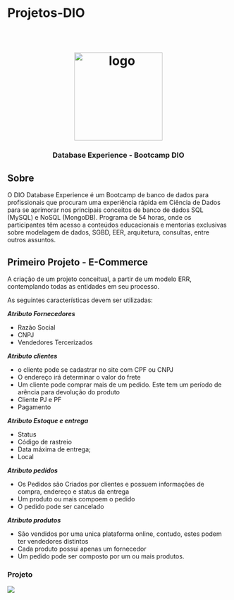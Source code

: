 # Projetos-DIO


<h1 align="center">
<h1 align="center">
  <br>
  <img src="https://hermes.digitalinnovation.one/tracks/7df7e300-b035-4b09-a7ad-34d1cb18f9a6.png" alt="logo" height="200">
</h1>

<h3 align="center"> Database Experience - Bootcamp DIO</h3>

## Sobre 

O DIO Database Experience é um Bootcamp de banco de dados para profissionais que procuram uma experiência rápida em Ciência de Dados para se aprimorar nos principais conceitos de banco de dados SQL (MySQL) e NoSQL (MongoDB). Programa de 54 horas, onde os participantes têm acesso a conteúdos educacionais e mentorias exclusivas sobre modelagem de dados, SGBD, EER, arquitetura, consultas, entre outros assuntos.
## Primeiro Projeto - E-Commerce

A criação de um projeto conceitual, a partir de um modelo ERR, contemplando todas as entidades em seu processo.

As seguintes características devem ser utilizadas:
  
<b><i>Atributo Fornecedores</i></b> 
* Razão Social
* CNPJ
* Vendedores Tercerizados
  
<b><i>Atributo clientes</i></b> 
* o cliente pode se cadastrar no site com CPF ou CNPJ 
* O endereço irá determinar o valor do frete
* Um cliente pode comprar mais de um pedido. Este tem um período de arência para devolução do produto
* Cliente PJ e PF
* Pagamento

<b><i>Atributo Estoque e entrega</i></b> 
* Status
* Código de rastreio 
* Data máxima de entrega;
* Local
  
<b><i>Atributo pedidos</i></b> 
* Os Pedidos são Criados por clientes e possuem informações de compra, endereço e status da entrega
* Um produto ou mais compoem o pedido
* O pedido pode ser cancelado
  
<b><i>Atributo produtos</i></b> 
* São vendidos por uma unica plataforma online, contudo, estes podem ter vendedores distintos
* Cada produto possui apenas um fornecedor 
* Um pedido pode ser composto por um ou mais produtos.


### Projeto

<img src='https://github.com/Hugo8880/Projetos-DIO/blob/master/E-commerce/Projeto%20E-commerce.png'>

